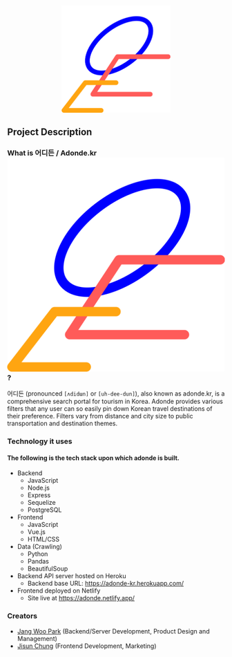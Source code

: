 <p align="center">
  <img src="proposal/logo.png" alt="adonde_logo" width="50%"/>
</p>

## Project Description
### What is 어디든 / Adonde.kr ![Alt](/proposal/logo.png "logo")?
어디든 (pronounced `[ʌdidɯn]` or `[uh-dee-dun]`), also known as adonde.kr, is a comprehensive search portal for tourism in Korea. Adonde provides various filters that any user can so easily pin down Korean travel destinations of their preference. Filters vary from distance and city size to public transportation and destination themes.

### Technology it uses
#### The following is the tech stack upon which adonde is built.
* Backend
  * JavaScript
  * Node.js
  * Express
  * Sequelize
  * PostgreSQL
* Frontend 
  * JavaScript
  * Vue.js
  * HTML/CSS
* Data (Crawling)
  * Python
  * Pandas
  * BeautifulSoup
* Backend API server hosted on Heroku
  * Backend base URL: https://adonde-kr.herokuapp.com/
* Frontend deployed on Netlify
  * Site live at https://adonde.netlify.app/

### Creators
* [Jang Woo Park][1] (Backend/Server Development, Product Design and Management)
* [Jisun Chung][2] (Frontend Development, Marketing)

[1]:https://github.com/forrestpark
[2]:https://github.com/jisunchung

<!-- <h1 align="center">어디든 adonde.kr</h1> -->
